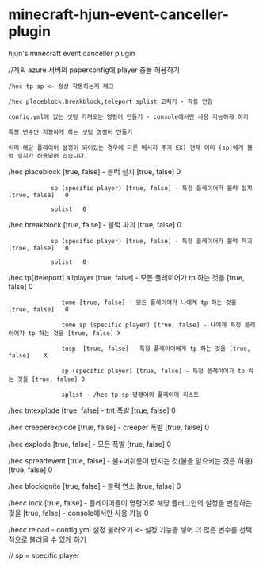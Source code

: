 # minecraft-hjun-event-canceller-plugin
hjun's minecraft event canceller plugin

//계획
    azure 서버의 paperconfig에 player 충돌 허용하기
		
    /hec tp sp <- 정상 작동하는지 체크
		
    /hec placeblock,breakblock,teleport splist 고치기 - 작동 안함
		
    config.yml에 있는 셋팅 가져오는 명령어 만들기 - console에서만 사용 가능하게 하기
		
    특정 변수만 저장하게 하는 셋팅 명령어 만들기
		
    이미 해당 플레이어 설정이 되어있는 경우에 다른 메시지 주기 EX) 현재 이미 (sp)에게 블럭 설치가 허용되어 있습니다.
		
    
/hec placeblock [true, false] - 블럭 설치 [true, false]  0

                sp (specific player) [true, false] - 특정 플레이어가 블럭 설치 [true, false]   0
								
                splist   0
								
                
/hec breakblock [true, false] - 블럭 파괴 [true, false]  0

                sp (specific player) [true, false] - 특정 플레이어가 블럭 파괴 [true, false]   0
								
                splist   0
								
                
/hec tp[(teleport] allplayer [true, false] - 모든 플레이어가 tp 하는 것을 [true, false]   0

                   tome [true, false] - 모든 플레이어가 나에게 tp 하는 것을 [true, false]   0
									 
                   tome sp (specific player) [true, false] - 나에게 특정 플레이어가 tp 하는 것을 [true, false] X
									 
                   tosp  [true, false] - 특정 플레이어에게 tp 하는 것을 [true, false]    X
									 
                   sp (specific player) [true, false] - 특정 플레이어가 tp 하는 것을 [true, false] 0
									 
                   splist - /hec tp sp 명령어의 플레이어 리스트
									 
									
/hec tntexplode [true, false] - tnt 폭발 [true, false] 0

/hec creeperexplode [true, false] - creeper 폭발 [true, false] 0

/hec explode [true, false] - 모든 폭발 [true, false] 0

/hec spreadevent [true, false] - 불+머쉬룸이 번지는 것(불을 일으키는 것은 허용) [true, false]   0

/hec blockignite [true, false] - 블럭 연소 [true, false] 0

/hecc lock [true, false] - 플레이어들이 명령어로 해당 플러그인의 설정을 변경하는 것을 [true, false] - console에서만 사용 가능 0

/hecc reload - config.yml 설정 불러오기 <- 설정 기능을 넣어 더 많은 변수를 선택적으로 불러올 수 있게 하기

// sp = specific player
